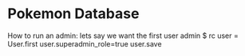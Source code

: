 # Pokemon Database

How to run an admin:
lets say we want the first user admin
$ rc
user = User.first
user.superadmin_role=true
user.save
